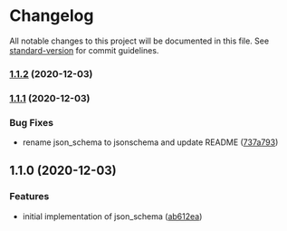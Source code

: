 # Changelog

All notable changes to this project will be documented in this file. See [standard-version](https://github.com/conventional-changelog/standard-version) for commit guidelines.

### [1.1.2](https://github.com/nullpub/jsonschema/compare/v1.1.1...v1.1.2) (2020-12-03)

### [1.1.1](https://github.com/nullpub/jsonschema/compare/v1.1.0...v1.1.1) (2020-12-03)


### Bug Fixes

* rename json_schema to jsonschema and update README ([737a793](https://github.com/nullpub/jsonschema/commit/737a793d266835d52449434c7e47cff6f9644a9a))

## 1.1.0 (2020-12-03)


### Features

* initial implementation of json_schema ([ab612ea](https://github.com/nullpub/jsonschema/commit/ab612ea575cbe63098fb99120ae7c0bc6e45f611))
